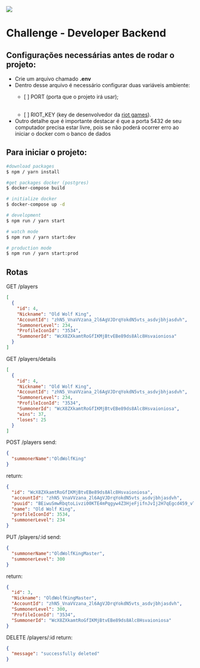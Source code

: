 <img  src='https://devmagic.com.br/wp-content/uploads/2020/07/logo_footer.png'>

# Challenge - Developer Backend


## Configurações necessárias antes de rodar o projeto:

<ul>
  <li>Crie um arquivo chamado <b>.env</b> </li>
  <li>Dentro desse arquivo é necessário configurar duas variáveis ambiente:</li>

  - \[ ] PORT (porta que o projeto irá usar);
  <br>
  
 - \[ ] RIOT_KEY (key de desenvolvedor da <a href="https://developer.riotgames.com/" target="_blank">riot games</a>).

  <li>Outro detalhe que é importante destacar é que a porta 5432 de seu computador precisa estar livre, pois se não poderá ocorrer erro ao iniciar o docker com o banco de dados</li>
</ul>


## Para iniciar o projeto:

```bash
#download packages
$ npm / yarn install

#get packages docker (postgres)
$ docker-compose build

# initialize docker
$ docker-compose up -d

# development
$ npm run / yarn start

# watch mode
$ npm run / yarn start:dev

# production mode
$ npm run / yarn start:prod
```

## Rotas 

GET /players
```json
[  
  {
    "id": 4,
    "Nickname": "Old Wolf King",
    "AccountId": "zhN5_VnaVVzana_2l6AgVJDrqYokdN5vts_asdvjbhjasdvh",
    "SummonerLevel": 234,
    "ProfileIconId": "3534",
    "SummonerId": "WcX8ZXkamtRoGfIKMjBtvEBe89ds8Alc8Hsvaioniosa"
  }
]
```

GET /players/details
```json
[  
  {
    "id": 4,
    "Nickname": "Old Wolf King",
    "AccountId": "zhN5_VnaVVzana_2l6AgVJDrqYokdN5vts_asdvjbhjasdvh",
    "SummonerLevel": 234,
    "ProfileIconId": "3534",
    "SummonerId": "WcX8ZXkamtRoGfIKMjBtvEBe89ds8Alc8Hsvaioniosa",
    "wins": 37,
    "loses": 25
  }
]
```

POST /players 
send:
```json
{
  "summonerName":"OldWolfKing"
}
```

return:
```json
{
  "id": "WcX8ZXkamtRoGfIKMjBtvEBe89ds8Alc8Hsvaioniosa",
  "accountId": "zhN5_VnaVVzana_2l6AgVJDrqYokdN5vts_asdvjbhjasdvh",
  "puuid": "BEiwuSmwRbqtoLivzi00KTE4mPqgyw4Z3HjeFjifnJvIj2H7qEgcd459_vTajNj_cdvsjbjh72dvds",
  "name": "Old Wolf King",
  "profileIconId": 3534,
  "summonerLevel": 234
}
```

PUT /players/:id
send:
```json
{
  "summonerName":"OldWolfKingMaster",
  "summonerLevel": 300
}
```

return:
```json
{
  "id": 3,
  "Nickname": "OldWolfKingMaster",
  "AccountId": "zhN5_VnaVVzana_2l6AgVJDrqYokdN5vts_asdvjbhjasdvh",
  "SummonerLevel": 300,
  "ProfileIconId": "3534",
  "SummonerId": "WcX8ZXkamtRoGfIKMjBtvEBe89ds8Alc8Hsvaioniosa"
}
```


DELETE /players/:id
return:
```json
{
  "message": "successfully deleted"
}
```
